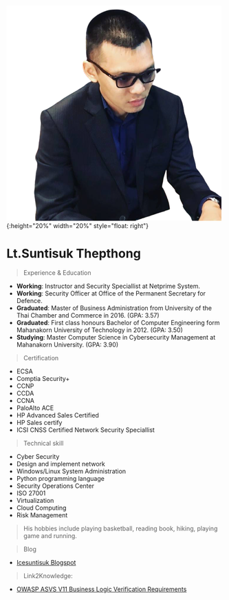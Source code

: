 ![](/img/ice.png){:height="20%" width="20%" style="float: right"}

# Lt.Suntisuk Thepthong

>Experience & Education

* **Working**: Instructor and Security Speciallist at Netprime System.
* **Working**: Security Officer at Office of the Permanent Secretary for Defence.
* **Graduated**: Master of Business Administration from University of the Thai Chamber and Commerce in 2016. (GPA: 3.57)
* **Graduated**: First class honours Bachelor of Computer Engineering form Mahanakorn University of Technology in 2012. (GPA: 3.50)
* **Studying**: Master Computer Science in Cybersecurity Management at Mahanakorn University. (GPA: 3.90)

>Certification

* ECSA
* Comptia Security+
* CCNP
* CCDA
* CCNA
* PaloAlto ACE
* HP Advanced Sales Certified 
* HP Sales certify
* ICSI CNSS Certified Network Security Speciallist

>Technical skill

* Cyber Security
* Design and implement network
* Windows/Linux System Administration
* Python programming language
* Security Operations Center
* ISO 27001
* Virtualization
* Cloud Computing
* Risk Management

>His hobbies include playing basketball, reading book, hiking, playing game and running.

>Blog

* [Icesuntisuk Blogspot](https://icesuntisuk.blogspot.com)

>Link2Knowledge:

* [OWASP ASVS V11 Business Logic Verification Requirements](https://gitlab.com/icesuntisuk/2020.wiki/-/blob/master/requirement/V11%20Business%20Logic%20Verification%20Requirements.md)